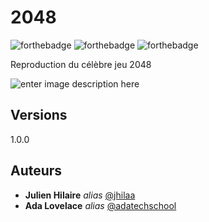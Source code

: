 # 2048

![forthebadge](https://img.shields.io/badge/javascript-4c00ff)  ![forthebadge](https://img.shields.io/badge/html-EE4D4D)   ![forthebadge](https://img.shields.io/badge/css-E1FE4)

Reproduction du célèbre jeu 2048


![enter image description here](https://zupimages.net/up/23/07/82wy.gif)

## Versions
1.0.0

## Auteurs
* **Julien Hilaire** _alias_ [@jhilaa](https://github.com/jhilaa)
* **Ada Lovelace** _alias_ [@adatechschool](https://github.com/adatechschool)
